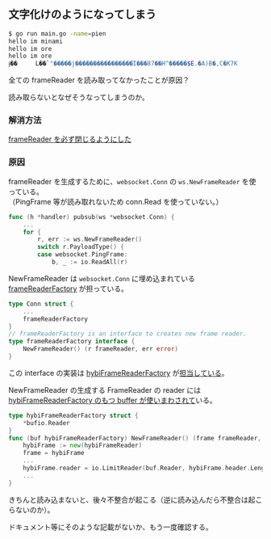 ## 文字化けのようになってしまう

``` sh
$ go run main.go -name=pien
hello im minami
hello im ore
hello im ore
ɉ��     L��`"�����j����������������Ί���87��H^�����$E.�A)B�,C�K7K
```

全ての frameReader を読み取ってなかったことが原因？

読み取らないとなぜそうなってしまうのか。

### 解消方法

[frameReader を必ず閉じるようにした](https://github.com/kokoichi206-sandbox/go-ws/commit/09c7976a14ab135b20e87a0aa42bd6e704d28cc3)

### 原因

frameReader を生成するために、`websocket.Conn` の `ws.NewFrameReader` を使っている。  
（PingFrame 等が読み取れないため conn.Read を使っていない。）

``` go
func (h *handler) pubsub(ws *websocket.Conn) {
	...
	for {
		r, err := ws.NewFrameReader()
		switch r.PayloadType() {
		case websocket.PingFrame:
			b, _ := io.ReadAll(r)
```

NewFrameReader は `websocket.Conn` に埋め込まれている [frameReaderFactory](https://github.com/golang/net/blob/v0.24.0/websocket/websocket.go#L171) が担っている。

``` go
type Conn struct {
	...
	frameReaderFactory
}
// frameReaderFactory is an interface to creates new frame reader.
type frameReaderFactory interface {
	NewFrameReader() (r frameReader, err error)
}
```

この interface の実装は [hybiFrameReaderFactory](https://github.com/golang/net/blob/v0.24.0/websocket/hybi.go#L110-L112) が[担当している](https://github.com/golang/net/blob/v0.24.0/websocket/hybi.go#L342)。

NewFrameReader の生成する FrameReader の reader には [hybiFrameReaderFactory のもつ buffer が使いまわされて](https://github.com/golang/net/blob/v0.24.0/websocket/hybi.go#L174)いる。

``` go
type hybiFrameReaderFactory struct {
	*bufio.Reader
}
func (buf hybiFrameReaderFactory) NewFrameReader() (frame frameReader, err error) {
	hybiFrame := new(hybiFrameReader)
	frame = hybiFrame
	...
	hybiFrame.reader = io.LimitReader(buf.Reader, hybiFrame.header.Length)
	...
}
```

きちんと読み込まないと、後々不整合が起こる（逆に読み込んだら不整合は起こらないのか）。

ドキュメント等にそのような記載がないか、もう一度確認する。
